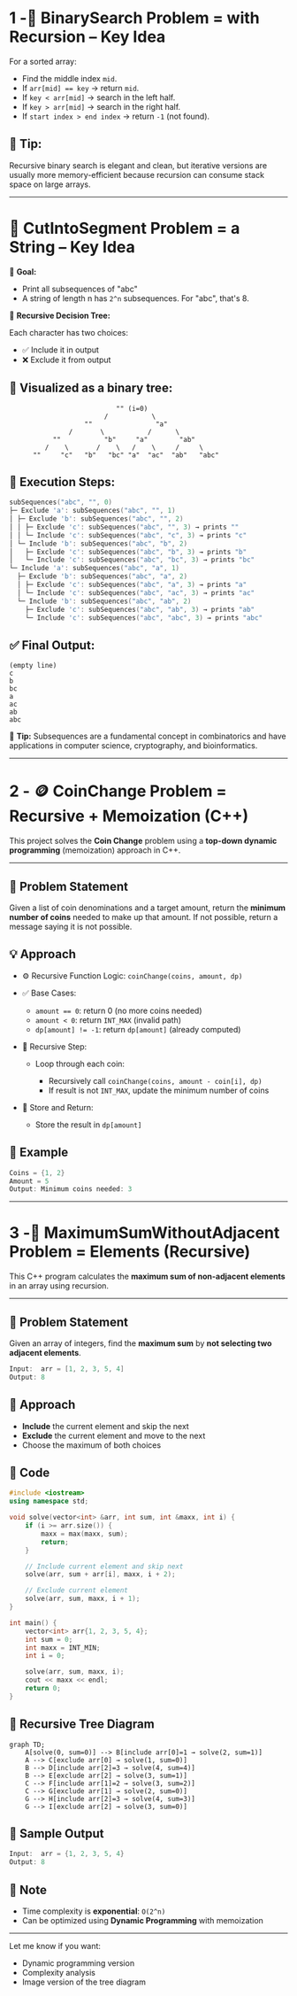 # 1 -🔁 BinarySearch Problem = with Recursion – Key Idea

For a sorted array:

- Find the middle index `mid`.
- If `arr[mid] == key` → return `mid`.
- If `key < arr[mid]` → search in the left half.
- If `key > arr[mid]` → search in the right half.
- If `start index > end index` → return `-1` (not found).

## 🧠 Tip:

Recursive binary search is elegant and clean, but iterative versions are usually more memory-efficient because recursion can consume stack space on large arrays.

---

# 🔁 CutIntoSegment  Problem =  a String – Key Idea

🧠 **Goal:**

- Print all subsequences of "abc"
- A string of length n has `2^n` subsequences. For "abc", that's 8.

🔁 **Recursive Decision Tree:**

Each character has two choices:

- ✅ Include it in output
- ❌ Exclude it from output

## 🌳 Visualized as a binary tree:

```
                           "" (i=0)
                        /           \
                   ""                "a"
               /       \           /      \
           ""           "b"     "a"        "ab"
         /    \       /    \   /    \     /     \
      ""     "c"   "b"   "bc" "a"  "ac"  "ab"   "abc"
```

## 🧱 Execution Steps:

```cpp
subSequences("abc", "", 0)
├─ Exclude 'a': subSequences("abc", "", 1)
│ ├─ Exclude 'b': subSequences("abc", "", 2)
│ │ ├─ Exclude 'c': subSequences("abc", "", 3) → prints ""
│ │ └─ Include 'c': subSequences("abc", "c", 3) → prints "c"
│ └─ Include 'b': subSequences("abc", "b", 2)
│   ├─ Exclude 'c': subSequences("abc", "b", 3) → prints "b"
│   └─ Include 'c': subSequences("abc", "bc", 3) → prints "bc"
└─ Include 'a': subSequences("abc", "a", 1)
  ├─ Exclude 'b': subSequences("abc", "a", 2)
  │ ├─ Exclude 'c': subSequences("abc", "a", 3) → prints "a"
  │ └─ Include 'c': subSequences("abc", "ac", 3) → prints "ac"
  └─ Include 'b': subSequences("abc", "ab", 2)
    ├─ Exclude 'c': subSequences("abc", "ab", 3) → prints "ab"
    └─ Include 'c': subSequences("abc", "abc", 3) → prints "abc"
```

## ✅ Final Output:

```
(empty line)
c
b
bc
a
ac
ab
abc
```

🧠 **Tip:**
Subsequences are a fundamental concept in combinatorics and have applications in computer science, cryptography, and bioinformatics.

---

# 2 - 🪙 CoinChange Problem =    Recursive + Memoization (C++)

This project solves the **Coin Change** problem using a **top-down dynamic programming** (memoization) approach in C++.

---

## 🧠 Problem Statement

Given a list of coin denominations and a target amount, return the **minimum number of coins** needed to make up that amount. If not possible, return a message saying it is not possible.

## 💡 Approach

- ⚙️ Recursive Function Logic: `coinChange(coins, amount, dp)`

- ✅ Base Cases:

  - `amount == 0`: return 0 (no more coins needed)
  - `amount < 0`: return `INT_MAX` (invalid path)
  - `dp[amount] != -1`: return `dp[amount]` (already computed)

- 🔁 Recursive Step:

  - Loop through each coin:

    - Recursively call `coinChange(coins, amount - coin[i], dp)`
    - If result is not `INT_MAX`, update the minimum number of coins

- 🧠 Store and Return:

  - Store the result in `dp[amount]`

## 🧾 Example

```cpp
Coins = {1, 2}
Amount = 5
Output: Minimum coins needed: 3
```

---

# 3 -🧮 MaximumSumWithoutAdjacent Problem =  Elements (Recursive)

This C++ program calculates the **maximum sum of non-adjacent elements** in an array using recursion.

---

## 🧠 Problem Statement

Given an array of integers, find the **maximum sum** by **not selecting two adjacent elements**.

```cpp
Input:  arr = [1, 2, 3, 5, 4]
Output: 8
```

## 🚀 Approach

- **Include** the current element and skip the next
- **Exclude** the current element and move to the next
- Choose the maximum of both choices

## 📜 Code

```cpp
#include <iostream>
using namespace std;

void solve(vector<int> &arr, int sum, int &maxx, int i) {
    if (i >= arr.size()) {
        maxx = max(maxx, sum);
        return;
    }

    // Include current element and skip next
    solve(arr, sum + arr[i], maxx, i + 2);

    // Exclude current element
    solve(arr, sum, maxx, i + 1);
}

int main() {
    vector<int> arr{1, 2, 3, 5, 4};
    int sum = 0;
    int maxx = INT_MIN;
    int i = 0;

    solve(arr, sum, maxx, i);
    cout << maxx << endl;
    return 0;
}
```

## 🔁 Recursive Tree Diagram

```mermaid
graph TD;
    A[solve(0, sum=0)] --> B[include arr[0]=1 → solve(2, sum=1)]
    A --> C[exclude arr[0] → solve(1, sum=0)]
    B --> D[include arr[2]=3 → solve(4, sum=4)]
    B --> E[exclude arr[2] → solve(3, sum=1)]
    C --> F[include arr[1]=2 → solve(3, sum=2)]
    C --> G[exclude arr[1] → solve(2, sum=0)]
    G --> H[include arr[2]=3 → solve(4, sum=3)]
    G --> I[exclude arr[2] → solve(3, sum=0)]
```

## 🧪 Sample Output

```cpp
Input:  arr = {1, 2, 3, 5, 4}
Output: 8
```

## 📌 Note

- Time complexity is **exponential**: `O(2^n)`
- Can be optimized using **Dynamic Programming** with memoization

---

Let me know if you want:

- Dynamic programming version
- Complexity analysis
- Image version of the tree diagram
